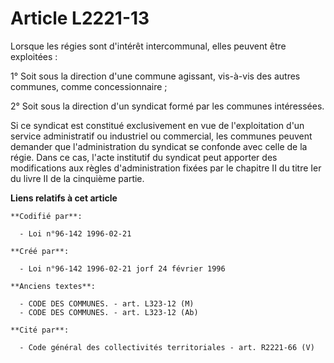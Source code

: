 # Article L2221-13

Lorsque les régies sont d'intérêt intercommunal, elles peuvent être exploitées :

1° Soit sous la direction d'une commune agissant, vis-à-vis des autres communes, comme concessionnaire ;

2° Soit sous la direction d'un syndicat formé par les communes intéressées.

Si ce syndicat est constitué exclusivement en vue de l'exploitation d'un service administratif ou industriel ou commercial,
les communes peuvent demander que l'administration du syndicat se confonde avec celle de la régie. Dans ce cas, l'acte
institutif du syndicat peut apporter des modifications aux règles d'administration fixées par le chapitre II du titre Ier du
livre II de la cinquième partie.

**Liens relatifs à cet article**

	**Codifié par**:

	  - Loi n°96-142 1996-02-21

	**Créé par**:

	  - Loi n°96-142 1996-02-21 jorf 24 février 1996

	**Anciens textes**:

	  - CODE DES COMMUNES. - art. L323-12 (M)
	  - CODE DES COMMUNES. - art. L323-12 (Ab)

	**Cité par**:

	  - Code général des collectivités territoriales - art. R2221-66 (V)
